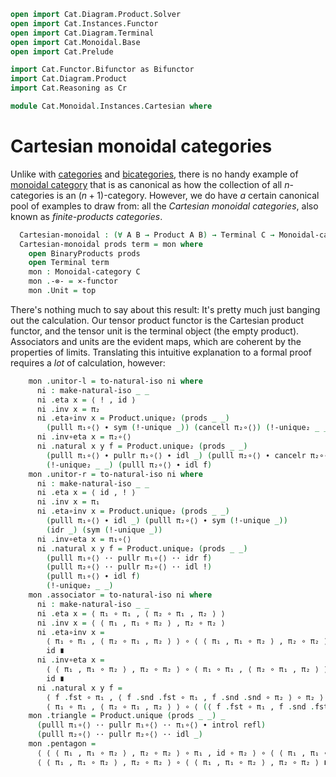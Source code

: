 ```agda
open import Cat.Diagram.Product.Solver
open import Cat.Instances.Functor
open import Cat.Diagram.Terminal
open import Cat.Monoidal.Base
open import Cat.Prelude

import Cat.Functor.Bifunctor as Bifunctor
import Cat.Diagram.Product
import Cat.Reasoning as Cr

module Cat.Monoidal.Instances.Cartesian where
```

# Cartesian monoidal categories

Unlike with [categories] and [bicategories], there is no handy example
of [monoidal category] that is as canonical as how the collection of all
$n$-categories is an $(n+1)$-category. However, we do have _a_ certain
canonical pool of examples to draw from: all the _Cartesian monoidal
categories_, also known as _finite-products categories_.

[categories]: Cat.Base.html
[bicategories]: Cat.Bi.Base.html
[monoidal category]: Cat.Monoidal.Base.html

<!--
```agda
module _ {o ℓ} {C : Precategory o ℓ} where
  open Cat.Diagram.Product C
  open Monoidal-category
  open make-natural-iso
  open Cr C
```
-->

```agda
  Cartesian-monoidal : (∀ A B → Product A B) → Terminal C → Monoidal-category C
  Cartesian-monoidal prods term = mon where
    open BinaryProducts prods
    open Terminal term
    mon : Monoidal-category C
    mon .-⊗- = ×-functor
    mon .Unit = top
```

There's nothing much to say about this result: It's pretty much just
banging out the calculation. Our tensor product functor is the Cartesian
product functor, and the tensor unit is the terminal object (the empty
product). Associators and units are the evident maps, which are coherent
by the properties of limits. Translating this intuitive explanation to a
formal proof requires a _lot_ of calculation, however:

```agda
    mon .unitor-l = to-natural-iso ni where
      ni : make-natural-iso _ _
      ni .eta x = ⟨ ! , id ⟩
      ni .inv x = π₂
      ni .eta∘inv x = Product.unique₂ (prods _ _)
        (pulll π₁∘⟨⟩ ∙ sym (!-unique _)) (cancell π₂∘⟨⟩) (!-unique₂ _ _) (idr _)
      ni .inv∘eta x = π₂∘⟨⟩
      ni .natural x y f = Product.unique₂ (prods _ _)
        (pulll π₁∘⟨⟩ ∙ pullr π₁∘⟨⟩ ∙ idl _) (pulll π₂∘⟨⟩ ∙ cancelr π₂∘⟨⟩)
        (!-unique₂ _ _) (pulll π₂∘⟨⟩ ∙ idl f)
    mon .unitor-r = to-natural-iso ni where
      ni : make-natural-iso _ _
      ni .eta x = ⟨ id , ! ⟩
      ni .inv x = π₁
      ni .eta∘inv x = Product.unique₂ (prods _ _)
        (pulll π₁∘⟨⟩ ∙ idl _) (pulll π₂∘⟨⟩ ∙ sym (!-unique _))
        (idr _) (sym (!-unique _))
      ni .inv∘eta x = π₁∘⟨⟩
      ni .natural x y f = Product.unique₂ (prods _ _)
        (pulll π₁∘⟨⟩ ·· pullr π₁∘⟨⟩ ·· idr f)
        (pulll π₂∘⟨⟩ ·· pullr π₂∘⟨⟩ ·· idl !)
        (pulll π₁∘⟨⟩ ∙ idl f)
        (!-unique₂ _ _)
    mon .associator = to-natural-iso ni where
      ni : make-natural-iso _ _
      ni .eta x = ⟨ π₁ ∘ π₁ , ⟨ π₂ ∘ π₁ , π₂ ⟩ ⟩
      ni .inv x = ⟨ ⟨ π₁ , π₁ ∘ π₂ ⟩ , π₂ ∘ π₂ ⟩
      ni .eta∘inv x =
        ⟨ π₁ ∘ π₁ , ⟨ π₂ ∘ π₁ , π₂ ⟩ ⟩ ∘ ⟨ ⟨ π₁ , π₁ ∘ π₂ ⟩ , π₂ ∘ π₂ ⟩ ≡⟨ products! C prods ⟩
        id ∎
      ni .inv∘eta x =
        ⟨ ⟨ π₁ , π₁ ∘ π₂ ⟩ , π₂ ∘ π₂ ⟩ ∘ ⟨ π₁ ∘ π₁ , ⟨ π₂ ∘ π₁ , π₂ ⟩ ⟩ ≡⟨ products! C prods ⟩
        id ∎
      ni .natural x y f =
        ⟨ f .fst ∘ π₁ , ⟨ f .snd .fst ∘ π₁ , f .snd .snd ∘ π₂ ⟩ ∘ π₂ ⟩ ∘ ⟨ π₁ ∘ π₁ , ⟨ π₂ ∘ π₁ , π₂ ⟩ ⟩     ≡⟨ products! C prods ⟩
        ⟨ π₁ ∘ π₁ , ⟨ π₂ ∘ π₁ , π₂ ⟩ ⟩ ∘ ⟨ (⟨ f .fst ∘ π₁ , f .snd .fst ∘ π₂ ⟩ ∘ π₁) , (f .snd .snd ∘ π₂) ⟩ ∎
    mon .triangle = Product.unique (prods _ _) _
      (pulll π₁∘⟨⟩ ·· pullr π₁∘⟨⟩ ·· π₁∘⟨⟩ ∙ introl refl)
      (pulll π₂∘⟨⟩ ·· pullr π₂∘⟨⟩ ·· idl _)
    mon .pentagon =
      ⟨ ⟨ ⟨ π₁ , π₁ ∘ π₂ ⟩ , π₂ ∘ π₂ ⟩ ∘ π₁ , id ∘ π₂ ⟩ ∘ ⟨ ⟨ π₁ , π₁ ∘ π₂ ⟩ , π₂ ∘ π₂ ⟩ ∘ ⟨ id ∘ π₁ , ⟨ ⟨ π₁ , π₁ ∘ π₂ ⟩ , π₂ ∘ π₂ ⟩ ∘ π₂ ⟩ ≡⟨ products! C prods ⟩
      ⟨ ⟨ π₁ , π₁ ∘ π₂ ⟩ , π₂ ∘ π₂ ⟩ ∘ ⟨ ⟨ π₁ , π₁ ∘ π₂ ⟩ , π₂ ∘ π₂ ⟩ ∎
```
